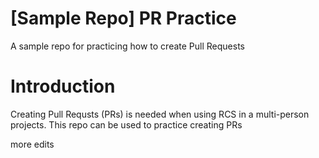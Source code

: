 # [Sample Repo] PR Practice
A sample repo for practicing how to create Pull Requests

# Introduction
Creating Pull Requsts (PRs) is needed when using RCS in a multi-person projects. This repo can be used to practice creating PRs

more edits

